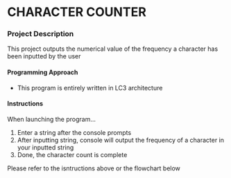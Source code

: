 # CHARACTER COUNTER

### Project Description

This project outputs the numerical value of the frequency a character has been inputted by the user

#### Programming Approach

* This program is entirely written in LC3 architecture

#### Instructions
When launching the program...
1. Enter a string after the console prompts
2. After inputting string, console will output the frequency of a character in your inputted string
3. Done, the character count is complete

Please refer to the isntructions above or the flowchart below
